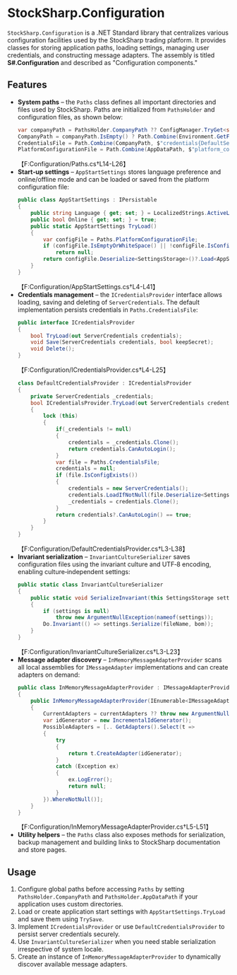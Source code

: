 # StockSharp.Configuration

`StockSharp.Configuration` is a .NET Standard library that centralizes various configuration facilities used by the StockSharp trading platform. It provides classes for storing application paths, loading settings, managing user credentials, and constructing message adapters.
The assembly is titled **S#.Configuration** and described as "Configuration components."


## Features

- **System paths** – the `Paths` class defines all important directories and files used by StockSharp. Paths are initialized from `PathsHolder` and configuration files, as shown below:
  ```csharp
  var companyPath = PathsHolder.CompanyPath ?? ConfigManager.TryGet<string>("companyPath");
  CompanyPath = companyPath.IsEmpty() ? Path.Combine(Environment.GetFolderPath(Environment.SpecialFolder.MyDocuments), "StockSharp") : companyPath.ToFullPathIfNeed();
  CredentialsFile = Path.Combine(CompanyPath, $"credentials{DefaultSettingsExt}");
  PlatformConfigurationFile = Path.Combine(AppDataPath, $"platform_config{DefaultSettingsExt}");
  ```
  【F:Configuration/Paths.cs†L14-L26】
- **Start‑up settings** – `AppStartSettings` stores language preference and online/offline mode and can be loaded or saved from the platform configuration file:
  ```csharp
  public class AppStartSettings : IPersistable
  {
      public string Language { get; set; } = LocalizedStrings.ActiveLanguage;
      public bool Online { get; set; } = true;
      public static AppStartSettings TryLoad()
      {
          var configFile = Paths.PlatformConfigurationFile;
          if (configFile.IsEmptyOrWhiteSpace() || !configFile.IsConfigExists())
              return null;
          return configFile.Deserialize<SettingsStorage>()?.Load<AppStartSettings>();
      }
  }
  ```
  【F:Configuration/AppStartSettings.cs†L4-L41】
- **Credentials management** – the `ICredentialsProvider` interface allows loading, saving and deleting of `ServerCredentials`. The default implementation persists credentials in `Paths.CredentialsFile`:
  ```csharp
  public interface ICredentialsProvider
  {
      bool TryLoad(out ServerCredentials credentials);
      void Save(ServerCredentials credentials, bool keepSecret);
      void Delete();
  }
  ```
  【F:Configuration/ICredentialsProvider.cs†L4-L25】
  ```csharp
  class DefaultCredentialsProvider : ICredentialsProvider
  {
      private ServerCredentials _credentials;
      bool ICredentialsProvider.TryLoad(out ServerCredentials credentials)
      {
          lock (this)
          {
              if(_credentials != null)
              {
                  credentials = _credentials.Clone();
                  return credentials.CanAutoLogin();
              }
              var file = Paths.CredentialsFile;
              credentials = null;
              if (file.IsConfigExists())
              {
                  credentials = new ServerCredentials();
                  credentials.LoadIfNotNull(file.Deserialize<SettingsStorage>());
                  _credentials = credentials.Clone();
              }
              return credentials?.CanAutoLogin() == true;
          }
      }
  }
  ```
  【F:Configuration/DefaultCredentialsProvider.cs†L3-L38】
- **Invariant serialization** – `InvariantCultureSerializer` saves configuration files using the invariant culture and UTF‑8 encoding, enabling culture‑independent settings:
  ```csharp
  public static class InvariantCultureSerializer
  {
      public static void SerializeInvariant(this SettingsStorage settings, string fileName, bool bom = true)
      {
          if (settings is null)
              throw new ArgumentNullException(nameof(settings));
          Do.Invariant(() => settings.Serialize(fileName, bom));
      }
  }
  ```
  【F:Configuration/InvariantCultureSerializer.cs†L3-L23】
- **Message adapter discovery** – `InMemoryMessageAdapterProvider` scans all local assemblies for `IMessageAdapter` implementations and can create adapters on demand:
  ```csharp
  public class InMemoryMessageAdapterProvider : IMessageAdapterProvider
  {
      public InMemoryMessageAdapterProvider(IEnumerable<IMessageAdapter> currentAdapters, Type transportAdapter = null)
      {
          CurrentAdapters = currentAdapters ?? throw new ArgumentNullException(nameof(currentAdapters));
          var idGenerator = new IncrementalIdGenerator();
          PossibleAdapters = [.. GetAdapters().Select(t =>
          {
              try
              {
                  return t.CreateAdapter(idGenerator);
              }
              catch (Exception ex)
              {
                  ex.LogError();
                  return null;
              }
          }).WhereNotNull()];
      }
  }
  ```
  【F:Configuration/InMemoryMessageAdapterProvider.cs†L5-L51】
- **Utility helpers** – the `Paths` class also exposes methods for serialization, backup management and building links to StockSharp documentation and store pages.


## Usage

1. Configure global paths before accessing `Paths` by setting `PathsHolder.CompanyPath` and `PathsHolder.AppDataPath` if your application uses custom directories.
2. Load or create application start settings with `AppStartSettings.TryLoad` and save them using `TrySave`.
3. Implement `ICredentialsProvider` or use `DefaultCredentialsProvider` to persist server credentials securely.
4. Use `InvariantCultureSerializer` when you need stable serialization irrespective of system locale.
5. Create an instance of `InMemoryMessageAdapterProvider` to dynamically discover available message adapters.

